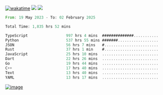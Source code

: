 [![wakatime](https://wakatime.com/badge/user/00eead22-fb14-4dd0-ab8a-3625cafbd50d.svg)](https://wakatime.com/@00eead22-fb14-4dd0-ab8a-3625cafbd50d)
![](https://komarev.com/ghpvc/?username=flatypus)
![](https://pixel.flatypus.me/flatypus?type=tracker)
<!--START_SECTION:waka-->

```rust
From: 19 May 2023 - To: 02 February 2025

Total Time: 1,835 hrs 52 mins

TypeScript                 997 hrs 4 mins  ##############...........   54.06 %
Python                     537 hrs 55 mins #######..................   29.17 %
JSON                       56 hrs 7 mins   #........................   03.04 %
Rust                       37 hrs 1 min    #........................   02.01 %
JavaScript                 25 hrs 10 mins  .........................   01.37 %
Dart                       22 hrs 26 mins  .........................   01.22 %
Go                         19 hrs 44 mins  .........................   01.07 %
C++                        17 hrs 40 mins  .........................   00.96 %
Text                       13 hrs 40 mins  .........................   00.74 %
YAML                       13 hrs 17 mins  .........................   00.72 %
```

<!--END_SECTION:waka-->
[<img alt="image" src="https://github.com/flatypus/flatypus/assets/68029599/0a302dc1-501c-43a0-ae8d-37ec4817f3bd">](https://flatypus.me)

